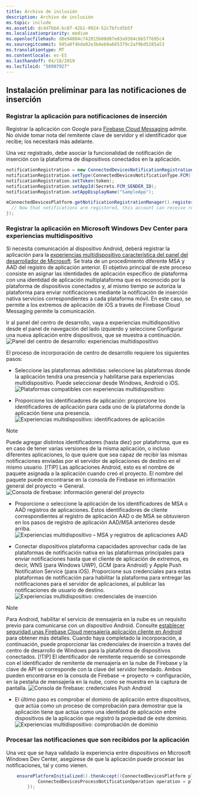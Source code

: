 ```yaml
---
title: Archivo de inclusión
description: Archivo de inclusión
ms.topic: include
ms.assetid: dc4d7bbd-bc87-42b1-9924-52c7bfcd5b5f
ms.localizationpriority: medium
ms.openlocfilehash: d8e94884c742015b08d87e83a9384cbb577695c4
ms.sourcegitcommit: 945a0f4bda02e3b4eb9a665379c2af9bd5285a53
ms.translationtype: MT
ms.contentlocale: es-ES
ms.lasthandoff: 04/18/2019
ms.locfileid: "58907927"
---
```

## <a name="preliminary-setup-for-push-notifications"></a>Instalación preliminar para las notificaciones de inserción

### <a name="register-your-app-for-push-notifications"></a>Registrar la aplicación para notificaciones de inserción

Registrar la aplicación con Google para [Firebase Cloud Messaging](https://firebase.google.com/docs/cloud-messaging/android/client) admite. No olvide tomar nota del remitente clave de servidor y el identificador que recibe; los necesitará más adelante. 

Una vez registrado, debe asociar la funcionalidad de notificación de inserción con la plataforma de dispositivos conectados en la aplicación.

```Java
notificationRegistration = new ConnectedDevicesNotificationRegistration();
notificationRegistration.setType(ConnectedDevicesNotificationType.FCM);
notificationRegistration.setToken(token);
notificationRegistration.setAppId(Secrets.FCM_SENDER_ID);
notificationRegistration.setAppDisplayName("SampleApp");

mConnectedDevicesPlatform.getNotificationRegistrationManager().registerForAccountAsync(mConnectedDevicesAccount).whenComplete(() -> {
  // Now that notifications are registered, this account can receive replies to commands and incoming commands.
});
```

### <a name="register-your-app-in-microsoft-windows-dev-center-for-cross-device-experiences"></a>Registrar la aplicación en Microsoft Windows Dev Center para experiencias multidispositivo
Si necesita comunicación al dispositivo Android, deberá registrar la aplicación para la [experiencias multidispositivo característica del panel del desarrollador de Microsoft](https://developer.microsoft.com/dashboard/crossplatform/web). Se trata de un procedimiento diferente MSA y AAD del registro de aplicación anterior.  El objetivo principal de este proceso consiste en asignar las identidades de aplicación específico de plataforma con una identidad de aplicación multiplataforma que es reconocido por la plataforma de dispositivos conectados y, al mismo tiempo se autoriza la plataforma para enviar notificaciones mediante la notificación de inserción nativa servicios correspondientes a cada plataforma móvil. En este caso, se permite a los extremos de aplicación de iOS a través de Firebase Cloud Messaging permite la comunicación.

Ir al panel del centro de desarrollo, vaya a experiencias multidispositivo desde el panel de navegación del lado izquierdo y seleccione Configurar una nueva aplicación entre dispositivos, que se muestra a continuación.
![Panel del centro de desarrollo: experiencias multidispositivo](../../notifications/media/dev_center_portal/dev_center_portal_1_overview.png)

El proceso de incorporación de centro de desarrollo requiere los siguientes pasos:
* Seleccione las plataformas admitidas: seleccione las plataformas donde la aplicación tendrá una presencia y habilitarse para experiencias multidispositivo. Puede seleccionar desde Windows, Android o iOS.
![Plataformas compatibles con experiencias multidispositivo:](../../notifications/media/dev_center_portal/dev_center_portal_2_supported_platforms.png)

* Proporcione los identificadores de aplicación: proporcione los identificadores de aplicación para cada uno de la plataforma donde la aplicación tiene una presencia. 
![Experiencias multidispositivo: identificadores de aplicación](../../notifications/media/dev_center_portal/dev_center_portal_3_app_ids.png)
> [!NOTE]
> Puede agregar distintos identificadores (hasta diez) por plataforma, que es en caso de tener varias versiones de la misma aplicación, o incluso diferentes aplicaciones, lo que quiere que sea capaz de recibir las mismas notificaciones enviadas por el servidor de aplicaciones de destino en el mismo usuario. 
> [!TIP] 
> Las aplicaciones Android, esto es el nombre de paquete asignada a la aplicación cuando creó el proyecto. El nombre del paquete puede encontrarse en la consola de Firebase en información general del proyecto -> General.
![Consola de firebase: información general del proyecto](../../notifications/media/dev_center_portal/firebase_overview.png)

* Proporcione o seleccione la aplicación de los identificadores de MSA o AAD registros de aplicaciones. Estos identificadores de cliente correspondientes al registro de aplicación AAD o de MSA se obtuvieron en los pasos de registro de aplicación AAD/MSA anteriores desde arriba. 
![Experiencias multidispositivo – MSA y registros de aplicaciones AAD](../../notifications/media/dev_center_portal/dev_center_portal_4_msa_aad_connections.png)

* Conectar dispositivos plataforma capacidades aprovechar cada de las plataformas de notificación nativa en las plataformas principales para enviar notificaciones hasta que el cliente de aplicación de extremos, es decir, WNS (para Windows UWP), GCM (para Android) y Apple Push Notification Service (para iOS). Proporcione sus credenciales para estas plataformas de notificación para habilitar la plataforma para entregar las notificaciones para el servidor de aplicaciones, al publicar las notificaciones de usuario de destino.
![Experiencias multidispositivo: credenciales de inserción](../../notifications/media/dev_center_portal/dev_center_portal_5_push_credentials.png)
> [!NOTE] 
> Para Android, habilitar el servicio de mensajería en la nube es un requisito previo para comunicarse con un dispositivo Android. Consulte [establecer seguridad unas Firebase Cloud mensajería aplicación cliente en Android](https://firebase.google.com/docs/cloud-messaging/android/client) para obtener más detalles. Cuando haya completado la incorporación, a continuación, puede proporcionar las credenciales de inserción a través del centro de desarrollo de Windows para la plataforma de dispositivos conectados. 
> [!TIP] 
> El identificador de remitente requerido se corresponde con el identificador de remitente de mensajería en la nube de Firebase y la clave de API se corresponde con la clave del servidor heredado. Ambos pueden encontrarse en la consola de Firebase -> proyecto -> configuración, en la pestaña de mensajería en la nube, como se muestra en la captura de pantalla.
![Consola de firebase: credenciales Push Android](../../notifications/media/dev_center_portal/firebase_push_creds.png)

* El último paso es comprobar el dominio de aplicación entre dispositivos, que actúa como un proceso de comprobación para demostrar que la aplicación tiene que actúa como una identidad de aplicación entre dispositivos de la aplicación que registró la propiedad de este dominio.
![Experiencias multidispositivo: comprobación de dominio](../../notifications/media/dev_center_portal/dev_center_portal_6_domain_verification.png)

### <a name="process-notifications-as-they-are-received-by-the-app"></a>Procesar las notificaciones que son recibidos por la aplicación

Una vez que se haya validado la experiencia entre dispositivos en Microsoft Windows Dev Center, asegúrese de que la aplicación puede procesar las notificaciones, tal y como vienen. 

```Java
    ensurePlatformInitialized().thenAccept((ConnectedDevicesPlatform platform) -> {
            ConnectedDevicesProcessNotificationOperation operation = platform.processNotification(data);
        });
```
